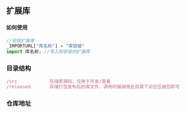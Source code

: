 
## 扩展库

#### 如何使用

```js
//安装扩展库
_IMPORTURL["库名称"] = "库链接"
import 库名称; //导入刚安装的扩展库
```

### 目录结构
```js
/src			存储库源码，仅用于开发/查看
/released		存储打包发布后的库文件，调用时候调用此目录下对应压缩包即可
```

### 仓库地址

